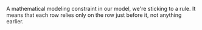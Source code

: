 A mathematical modeling constraint in our model, we're sticking to a rule. It means that each row relies only on the row just before it, not anything earlier.